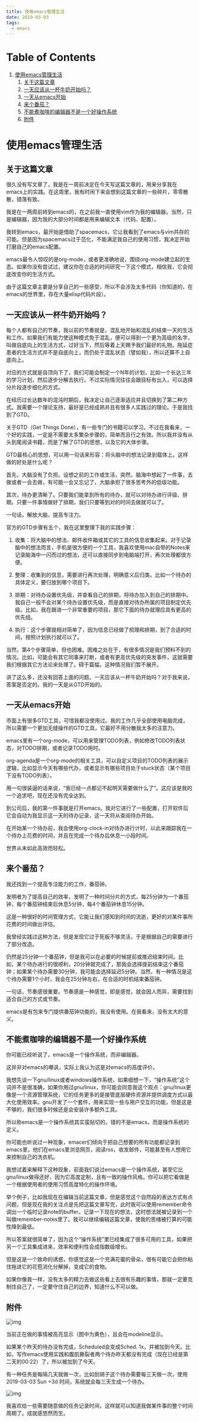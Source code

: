 ```yaml
---
title: 使用emacs管理生活
date: 2019-03-03
tags:
  - emacs
---
```


# Table of Contents

1.  [使用emacs管理生活](#org3670ae8)
    1.  [关于这篇文章](#orgf0a8799)
    2.  [一天应该从一杯牛奶开始吗？](#org6327381)
    3.  [一天从emacs开始](#orgbcb061e)
    4.  [来个番茄？](#org3d810a4)
    5.  [不能煮咖啡的编辑器不是一个好操作系统](#org5e83310)
    6.  [附件](#orgf1ebf60)


<a id="org3670ae8"></a>

# 使用emacs管理生活


<a id="orgf0a8799"></a>

## 关于这篇文章

很久没有写文章了，我是在一周前决定在今天写这篇文章的，用来分享我在emacs上的实践。在这周里，我有时闲下来会想到这篇文章的一些碎片，零零散散，错落有致。

我是在一两周前转到emacs的，在之前我一直使用vim作为我的编辑器。当然，只是编辑器，因为我的大部分时间都是用来编辑文本（代码、配置）。

我转到emacs，最开始是借助了spacemacs，它让我看到了emacs与vim共存的可能。但是因为spacemacs过于范化，不能满足我自己的使用习惯，我决定开始打磨自己的emacs配置。

emacs最令人惊叹的是org-mode，或者更准确地说，围绕org-mode建立起的生态。如果你没有尝试过，建议你在合适的时间研究一下这个模式，相信我，它会彻底改变你的生活方式。

由于这篇文章主要是分享自己的一些感受，所以不会涉及太多代码（你知道的，在emacs的世界里，存在大量elisp代码片段）。


<a id="org6327381"></a>

## 一天应该从一杯牛奶开始吗？

每个人都有自己的节奏，我以前的节奏就是，混乱地开始和混乱的结束一天的生活和工作。如果我们有能力使这种模式免于混乱，便可以得到一个更为高级的名字，叫做自底向上的生活方式，过好当下，然后等着上天赐予我们最好的礼物。拖延症患者的生活方式并不是自底向上，而仍处于混乱状态（譬如我），所以还算不上自底向上。

对应的方式就是自顶向下了，我们可能会制定一个N年的计划，比如一个长达三年的学习计划，然后逐步分解去执行。不过实际情况往往会跟目标有出入，可以选择分片段逐步细化的方式。

在经历过长达数年的混沌时期后，我决定让自己逐渐适应并且切换到了第二种方式。我需要一个理论支持，最好是已经成熟并且有很多人实践过的理论。于是我找到了GTD。

关于GTD（Get Things Done），有一些专门的书籍可以学习。不过在我看来，一个好的实践，一定是不需要太多繁杂步骤的，简单而且行之有效。所以我并没有从头到尾阅读书籍，而是了解了GTD的思想，以及它的大体步骤。

GTD最核心的思想，可以用一句话来形容：将头脑中的想法记录到载体上。这样做的好处是什么呢？

首先，大脑没有了负担。设想之前的工作或生活，突然，脑海中想起了一件事，去做或者一会去做，有可能一会又忘记了，大脑承担了很多思考外的低级功能。

其次，待办更清晰了。只要我们能拿到所有的待办，就可以对待办进行评级、排期。只要一件事情做好了排期，我们只要等到对的时间去做就可以了。

一句话，解放大脑，提高专注力。

官方的GTD步骤有五个，我在这里整理下我的实践步骤：

1.  收集：将大脑中的想法、邮件收件箱或其它的工具的信息收集起来。对于记录脑中的想法而言，手机是很方便的一个工具，我喜欢使用mac自带的Notes来记录脑海中一闪而过的想法，还可以直接同步到电脑端打开，再次处理都很方便。

2.  整理：收集到的信息，需要进行再次处理，明确意义后归类。比如一个待办的具体定义，要归放到哪个项目下。

3.  排期：对待办设置优先级，并查看自己的排期，将待办加入到自己的排期中。我自己一般不会对某个待办设置优先级，而是直接对待办所属的项目制定优先级。比如，我在跟进一个非常重要的项目，那它下面的待办就理应具有更高的优先组。

4.  执行：这个步骤就相对简单了，因为信息已经做了梳理和排期，到了合适的时间，按照计划执行就可以了。

当然，第4个步骤简单，但也困难。困难之处在于，有很多情况是我们预料不到的情况。比如，可能会有其它同事来打断，或者有更高优先级的突发事件，这就需要我们根据其它方法论来处理了。碍于篇幅，这种情况我们暂不展开。

讲了这么多，还没有回答上面的问题。一天应该从一杯牛奶开始吗？对于我来说，答案是否定的。我的一天是从GTD开始的。


<a id="orgbcb061e"></a>

## 一天从emacs开始

市面上有很多GTD工具，可惜我都没使用过。我的工作几乎全部使用电脑完成，所以需要一个更加无缝操作的GTD工具，它最好不用分散我太多的注意力。

emacs里有一个org-mode，可以用来管理TODO列表，例如修改TODO列表状态，对TODO排期，或者记录TODO用时。

org-agenda是一个org-mode的相关工具，可以自定义项目的TODO列表的展示逻辑，比如显示今天有哪些代办，或者显示有哪些项目处于stuck状态（某个项目下没有TODO列表）。

用一句很装逼的话来说，“我已经一点都记不起明天需要做什么了”。这应该是我的一个追求吧，现在还没有完全达到。

到公司后，我的第一件事就是打开emacs。我对它进行了一些配置，打开软件后它会自动为我显示这一天的待办记录，这一天将从查阅待办开始。

在开始某一个待办前，我会使用org-clock-in对待办进行计时，以此来跟踪我在一个待办上花费的时间，并且在完成一个待办后休息一小段时间。

世界从未如此高效而轻松。


<a id="org3d810a4"></a>

## 来个番茄？

我还找到一个提高专注能力的工作，番茄钟。

发明者为了提高自己的效率，发明了一种时间分片的方式，每25分钟为一个番茄钟，每个番茄钟结束后休息5分钟，每4个番茄钟休息15分钟。

这是一种很好的时间管理方式，它能让我们感知到时间的流逝，更好的对某件事所花费的时间做出评估。

我曾经实践过这种方法，但是发现它过于死板不够灵活，于是根据自己的需要进行了部分改造。

仍然是25分钟一个番茄钟，但是我可以在必要的时候提前或推迟结束时间。比如，某个待办进行的很顺利，20分钟就完成了，那我会选择提前结束这个番茄钟；如果某个待办需要30分钟，我可能会选择延迟5分钟。当然，有一种情况是这个待办需要1个小时，我会在25分钟左右，在合适的时机结束番茄钟。

一句话，节奏感很重要。节奏感是一种感觉，即是感觉，就会因人而异，需要找到适合自己的方式或节奏。

emacs是有包来专门提供番茄钟功能的，我没有使用。在我看来，没有太大的意义。


<a id="org5e83310"></a>

## 不能煮咖啡的编辑器不是一个好操作系统

你可能已经听说了，emacs是一个操作系统，而非编辑器。

这并非对emacs的嘲讽，实际上我认为这是对emacs的高度评价。

我想先谈一下gnu/linux或者windows操作系统，如果细想一下，“操作系统”这个词并不是很准确，如果你用过gnu/linux，你可能会同意我这个观点：gnu/linux更像是一个资源管理系统，它的任务更多的是接管底层硬件资源并提供调度方式以最大化使用效率。gnu开发了一个套件，用来实现一些与用户交互的功能，但是这是不够的，我们很多时候还是会安装许多额外工具。

所以称emacs是一个操作系统其实蛮贴切的，错的不是emacs，而是操作系统的定义。

你可能也听说过一种现象，emacer们倾向于把自己想要的所有功能都记录到emacs里，他们在emacs里浏览网页，阅读rss，收发邮件，可能甚至有人想用它来控制自己的洗衣机。

我想试着来解释下这种现象，前面我们说过emacs是一个操作系统，甚至它比gnu/linux做得还好，因为它高度定制，且有一致的操作风格。你可以把它看做是一个根据使用者的使用习惯高度特化的操作环境。

举个例子，比如我现在在编辑当前这篇文章，但是感觉这个自然段的表达方式有点问题，但是现在我的关注点是先把这篇文章写完，此时我可以使用remember命令调出一个临时记录note的buffer，记录一下现在的想法，这时想法就被记录到一个叫做remember-notes里了。我可以继续编辑这篇文章，使我的思绪被打算的可能性降到最低。

所以答案就很简单了，因为这个“操作系统”里已经集成了很多可用的工具，如果把另一个工具集成进来，效率和便利性会成指数级增长。

但是这是一个致命的诱惑，你感觉这是一个充满花蜜的骨朵，很有可能它会把你粘住拖进它的花苞消化分解掉，变成它的食物。

如果你像我一样，没有太多的精力去做这些看上去很有乐趣的事情，那就一定要克制住自己了，一定要守住自己的边界，知道什么不可以做。


<a id="orgf1ebf60"></a>

## 附件

![img](https://raw.githubusercontent.com/pysnow530/i/master/emacs-org-agenda.png)

当前正在做的事情被高亮显示（图中为黄色），且会在modeline显示。

如果某个昨天的待办没有完成，Scheduled会变成Sched. 1x，并被加到今天。比如，写作emacs使用实践和腹肌撕裂者两个待办昨天都没有完成（现在已经是第二天的00:22）了，所以被加到了今天。

有一种任务是每隔几天就做一次，比如刮胡子这个待办需要每三天做一次，使用 2019-03-03 Sun +3d 时间，系统就会每三天生成一个待办。

![img](https://raw.githubusercontent.com/pysnow530/i/master/emacs-clock.jpeg)

我喜欢给一些需要随意做的任务记录时间，这样就可以知道我做某件事的整个时间周期了。成就感悠然而生。

